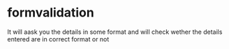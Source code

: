# formvalidation
It will aask you the details in some format and will check wether the details entered are in correct format or not
